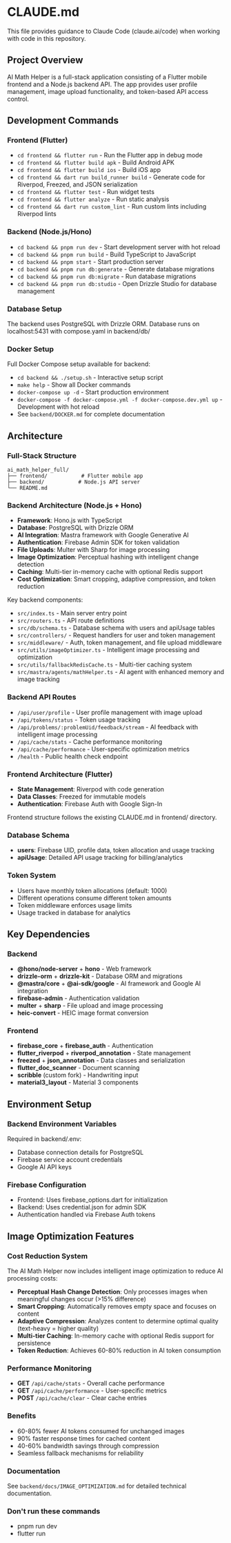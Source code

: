 # CLAUDE.md

This file provides guidance to Claude Code (claude.ai/code) when working with code in this repository.

## Project Overview

AI Math Helper is a full-stack application consisting of a Flutter mobile frontend and a Node.js backend API. The app provides user profile management, image upload functionality, and token-based API access control.

## Development Commands

### Frontend (Flutter)
- `cd frontend && flutter run` - Run the Flutter app in debug mode
- `cd frontend && flutter build apk` - Build Android APK
- `cd frontend && flutter build ios` - Build iOS app
- `cd frontend && dart run build_runner build` - Generate code for Riverpod, Freezed, and JSON serialization
- `cd frontend && flutter test` - Run widget tests
- `cd frontend && flutter analyze` - Run static analysis
- `cd frontend && dart run custom_lint` - Run custom lints including Riverpod lints

### Backend (Node.js/Hono)
- `cd backend && pnpm run dev` - Start development server with hot reload
- `cd backend && pnpm run build` - Build TypeScript to JavaScript
- `cd backend && pnpm start` - Start production server
- `cd backend && pnpm run db:generate` - Generate database migrations
- `cd backend && pnpm run db:migrate` - Run database migrations
- `cd backend && pnpm run db:studio` - Open Drizzle Studio for database management

### Database Setup
The backend uses PostgreSQL with Drizzle ORM. Database runs on localhost:5431 with compose.yaml in backend/db/

### Docker Setup
Full Docker Compose setup available for backend:
- `cd backend && ./setup.sh` - Interactive setup script
- `make help` - Show all Docker commands
- `docker-compose up -d` - Start production environment
- `docker-compose -f docker-compose.yml -f docker-compose.dev.yml up` - Development with hot reload
- See `backend/DOCKER.md` for complete documentation

## Architecture

### Full-Stack Structure
```
ai_math_helper_full/
├── frontend/           # Flutter mobile app
├── backend/           # Node.js API server
└── README.md
```

### Backend Architecture (Node.js + Hono)
- **Framework**: Hono.js with TypeScript
- **Database**: PostgreSQL with Drizzle ORM
- **AI Integration**: Mastra framework with Google Generative AI
- **Authentication**: Firebase Admin SDK for token validation
- **File Uploads**: Multer with Sharp for image processing
- **Image Optimization**: Perceptual hashing with intelligent change detection
- **Caching**: Multi-tier in-memory cache with optional Redis support
- **Cost Optimization**: Smart cropping, adaptive compression, and token reduction

Key backend components:
- `src/index.ts` - Main server entry point
- `src/routers.ts` - API route definitions
- `src/db/schema.ts` - Database schema with users and apiUsage tables
- `src/controllers/` - Request handlers for user and token management
- `src/middleware/` - Auth, token management, and file upload middleware
- `src/utils/imageOptimizer.ts` - Intelligent image processing and optimization
- `src/utils/fallbackRedisCache.ts` - Multi-tier caching system
- `src/mastra/agents/mathHelper.ts` - AI agent with enhanced memory and image tracking

### Backend API Routes
- `/api/user/profile` - User profile management with image upload
- `/api/tokens/status` - Token usage tracking
- `/api/problems/:problemUid/feedback/stream` - AI feedback with intelligent image processing
- `/api/cache/stats` - Cache performance monitoring
- `/api/cache/performance` - User-specific optimization metrics  
- `/health` - Public health check endpoint

### Frontend Architecture (Flutter)
- **State Management**: Riverpod with code generation
- **Data Classes**: Freezed for immutable models
- **Authentication**: Firebase Auth with Google Sign-In

Frontend structure follows the existing CLAUDE.md in frontend/ directory.

### Database Schema
- **users**: Firebase UID, profile data, token allocation and usage tracking
- **apiUsage**: Detailed API usage tracking for billing/analytics

### Token System
- Users have monthly token allocations (default: 1000)
- Different operations consume different token amounts
- Token middleware enforces usage limits
- Usage tracked in database for analytics

## Key Dependencies

### Backend
- **@hono/node-server** + **hono** - Web framework
- **drizzle-orm** + **drizzle-kit** - Database ORM and migrations
- **@mastra/core** + **@ai-sdk/google** - AI framework and Google AI integration
- **firebase-admin** - Authentication validation
- **multer** + **sharp** - File upload and image processing
- **heic-convert** - HEIC image format conversion

### Frontend
- **firebase_core** + **firebase_auth** - Authentication
- **flutter_riverpod** + **riverpod_annotation** - State management
- **freezed** + **json_annotation** - Data classes and serialization
- **flutter_doc_scanner** - Document scanning
- **scribble** (custom fork) - Handwriting input
- **material3_layout** - Material 3 components

## Environment Setup

### Backend Environment Variables
Required in backend/.env:
- Database connection details for PostgreSQL
- Firebase service account credentials
- Google AI API keys

### Firebase Configuration
- Frontend: Uses firebase_options.dart for initialization
- Backend: Uses credential.json for admin SDK
- Authentication handled via Firebase Auth tokens

## Image Optimization Features

### Cost Reduction System
The AI Math Helper now includes intelligent image optimization to reduce AI processing costs:

- **Perceptual Hash Change Detection**: Only processes images when meaningful changes occur (>15% difference)
- **Smart Cropping**: Automatically removes empty space and focuses on content
- **Adaptive Compression**: Analyzes content to determine optimal quality (text-heavy = higher quality)
- **Multi-tier Caching**: In-memory cache with optional Redis support for persistence
- **Token Reduction**: Achieves 60-80% reduction in AI token consumption

### Performance Monitoring
- **GET** `/api/cache/stats` - Overall cache performance
- **GET** `/api/cache/performance` - User-specific metrics  
- **POST** `/api/cache/clear` - Clear cache entries

### Benefits
- 60-80% fewer AI tokens consumed for unchanged images
- 90% faster response times for cached content
- 40-60% bandwidth savings through compression
- Seamless fallback mechanisms for reliability

### Documentation
See `backend/docs/IMAGE_OPTIMIZATION.md` for detailed technical documentation.

### Don't run these commands
- pnpm run dev
- flutter run